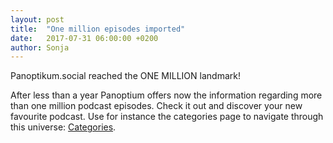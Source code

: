 ```yaml
---
layout: post
title:  "One million episodes imported"
date:   2017-07-31 06:00:00 +0200
author: Sonja
---
```


Panoptikum.social reached the ONE MILLION landmark!

After less than a year Panoptium offers now the information regarding more than one million podcast episodes. Check it out and discover your new favourite podcast. Use for instance the categories page to navigate through this universe: [Categories](https://panoptikum.social/categories). 
